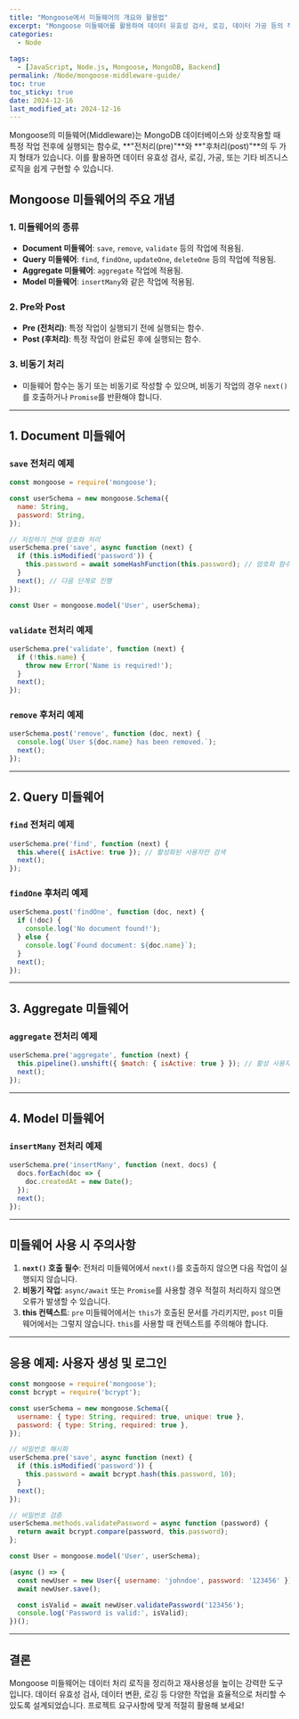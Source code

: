```yaml
---
title: "Mongoose에서 미들웨어의 개요와 활용법"
excerpt: "Mongoose 미들웨어를 활용하여 데이터 유효성 검사, 로깅, 데이터 가공 등의 작업을 효율적으로 처리하는 방법을 알아봅니다."
categories:
  - Node
  
tags:
  - [JavaScript, Node.js, Mongoose, MongoDB, Backend]
permalink: /Node/mongoose-middleware-guide/
toc: true
toc_sticky: true
date: 2024-12-16
last_modified_at: 2024-12-16
---
```


Mongoose의 미들웨어(Middleware)는 MongoDB 데이터베이스와 상호작용할 때 특정 작업 전후에 실행되는 함수로, **"전처리(pre)"**와 **"후처리(post)"**의 두 가지 형태가 있습니다. 이를 활용하면 데이터 유효성 검사, 로깅, 가공, 또는 기타 비즈니스 로직을 쉽게 구현할 수 있습니다.

## Mongoose 미들웨어의 주요 개념

### 1. 미들웨어의 종류
- **Document 미들웨어**: `save`, `remove`, `validate` 등의 작업에 적용됨.
- **Query 미들웨어**: `find`, `findOne`, `updateOne`, `deleteOne` 등의 작업에 적용됨.
- **Aggregate 미들웨어**: `aggregate` 작업에 적용됨.
- **Model 미들웨어**: `insertMany`와 같은 작업에 적용됨.

### 2. Pre와 Post
- **Pre (전처리)**: 특정 작업이 실행되기 전에 실행되는 함수.
- **Post (후처리)**: 특정 작업이 완료된 후에 실행되는 함수.

### 3. 비동기 처리
- 미들웨어 함수는 동기 또는 비동기로 작성할 수 있으며, 비동기 작업의 경우 `next()`를 호출하거나 `Promise`를 반환해야 합니다.

---

## 1. Document 미들웨어

### `save` 전처리 예제
```javascript
const mongoose = require('mongoose');

const userSchema = new mongoose.Schema({
  name: String,
  password: String,
});

// 저장하기 전에 암호화 처리
userSchema.pre('save', async function (next) {
  if (this.isModified('password')) {
    this.password = await someHashFunction(this.password); // 암호화 함수
  }
  next(); // 다음 단계로 진행
});

const User = mongoose.model('User', userSchema);
```

### `validate` 전처리 예제
```javascript
userSchema.pre('validate', function (next) {
  if (!this.name) {
    throw new Error('Name is required!');
  }
  next();
});
```

### `remove` 후처리 예제
```javascript
userSchema.post('remove', function (doc, next) {
  console.log(`User ${doc.name} has been removed.`);
  next();
});
```

---

## 2. Query 미들웨어

### `find` 전처리 예제
```javascript
userSchema.pre('find', function (next) {
  this.where({ isActive: true }); // 활성화된 사용자만 검색
  next();
});
```

### `findOne` 후처리 예제
```javascript
userSchema.post('findOne', function (doc, next) {
  if (!doc) {
    console.log('No document found!');
  } else {
    console.log(`Found document: ${doc.name}`);
  }
  next();
});
```

---

## 3. Aggregate 미들웨어

### `aggregate` 전처리 예제
```javascript
userSchema.pre('aggregate', function (next) {
  this.pipeline().unshift({ $match: { isActive: true } }); // 활성 사용자만 처리
  next();
});
```

---

## 4. Model 미들웨어

### `insertMany` 전처리 예제
```javascript
userSchema.pre('insertMany', function (next, docs) {
  docs.forEach(doc => {
    doc.createdAt = new Date();
  });
  next();
});
```

---

## 미들웨어 사용 시 주의사항

1. **`next()` 호출 필수**: 전처리 미들웨어에서 `next()`를 호출하지 않으면 다음 작업이 실행되지 않습니다.
2. **비동기 작업**: `async/await` 또는 `Promise`를 사용할 경우 적절히 처리하지 않으면 오류가 발생할 수 있습니다.
3. **this 컨텍스트**: `pre` 미들웨어에서는 `this`가 호출된 문서를 가리키지만, `post` 미들웨어에서는 그렇지 않습니다. `this`를 사용할 때 컨텍스트를 주의해야 합니다.

---

## 응용 예제: 사용자 생성 및 로그인
```javascript
const mongoose = require('mongoose');
const bcrypt = require('bcrypt');

const userSchema = new mongoose.Schema({
  username: { type: String, required: true, unique: true },
  password: { type: String, required: true },
});

// 비밀번호 해시화
userSchema.pre('save', async function (next) {
  if (this.isModified('password')) {
    this.password = await bcrypt.hash(this.password, 10);
  }
  next();
});

// 비밀번호 검증
userSchema.methods.validatePassword = async function (password) {
  return await bcrypt.compare(password, this.password);
};

const User = mongoose.model('User', userSchema);

(async () => {
  const newUser = new User({ username: 'johndoe', password: '123456' });
  await newUser.save();

  const isValid = await newUser.validatePassword('123456');
  console.log('Password is valid:', isValid);
})();
```

---

## 결론

Mongoose 미들웨어는 데이터 처리 로직을 정리하고 재사용성을 높이는 강력한 도구입니다. 데이터 유효성 검사, 데이터 변환, 로깅 등 다양한 작업을 효율적으로 처리할 수 있도록 설계되었습니다. 프로젝트 요구사항에 맞게 적절히 활용해 보세요!

